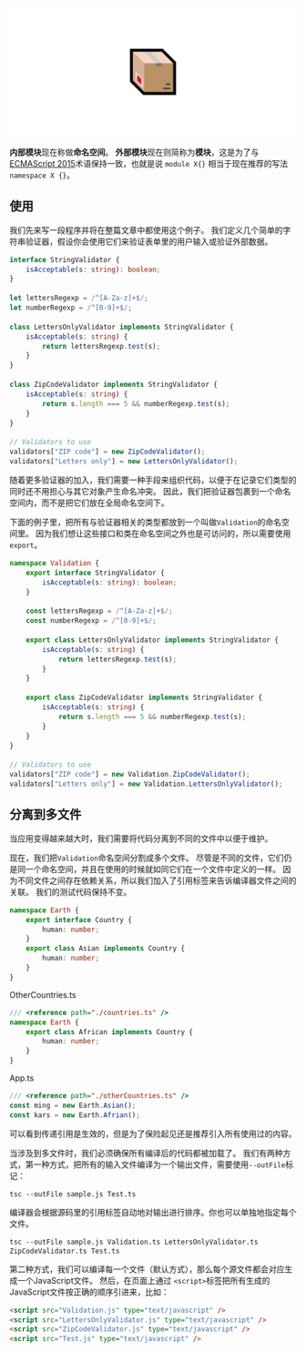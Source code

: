 ![Why I Don't Use a DI Container | Node.js w/ TypeScript | Khalil ...](assets/no-di-container.png)

**内部模块**现在称做**命名空间**。 **外部模块**现在则简称为**模块**，这是为了与 [ECMAScript 2015](http://www.ecma-international.org/ecma-262/6.0/)术语保持一致，也就是说 `module X{}` 相当于现在推荐的写法 `namespace X {}`。

## 使用

我们先来写一段程序并将在整篇文章中都使用这个例子。 我们定义几个简单的字符串验证器，假设你会使用它们来验证表单里的用户输入或验证外部数据。

````ts
interface StringValidator {
    isAcceptable(s: string): boolean;
}

let lettersRegexp = /^[A-Za-z]+$/;
let numberRegexp = /^[0-9]+$/;

class LettersOnlyValidator implements StringValidator {
    isAcceptable(s: string) {
        return lettersRegexp.test(s);
    }
}

class ZipCodeValidator implements StringValidator {
    isAcceptable(s: string) {
        return s.length === 5 && numberRegexp.test(s);
    }
}

// Validators to use
validators["ZIP code"] = new ZipCodeValidator();
validators["Letters only"] = new LettersOnlyValidator();
````

随着更多验证器的加入，我们需要一种手段来组织代码，以便于在记录它们类型的同时还不用担心与其它对象产生命名冲突。 因此，我们把验证器包裹到一个命名空间内，而不是把它们放在全局命名空间下。

下面的例子里，把所有与验证器相关的类型都放到一个叫做`Validation`的命名空间里。 因为我们想让这些接口和类在命名空间之外也是可访问的，所以需要使用 `export`。

```ts
namespace Validation {
    export interface StringValidator {
        isAcceptable(s: string): boolean;
    }

    const lettersRegexp = /^[A-Za-z]+$/;
    const numberRegexp = /^[0-9]+$/;

    export class LettersOnlyValidator implements StringValidator {
        isAcceptable(s: string) {
            return lettersRegexp.test(s);
        }
    }

    export class ZipCodeValidator implements StringValidator {
        isAcceptable(s: string) {
            return s.length === 5 && numberRegexp.test(s);
        }
    }
}

// Validators to use
validators["ZIP code"] = new Validation.ZipCodeValidator();
validators["Letters only"] = new Validation.LettersOnlyValidator();
```

## 分离到多文件

当应用变得越来越大时，我们需要将代码分离到不同的文件中以便于维护。

现在，我们把`Validation`命名空间分割成多个文件。 尽管是不同的文件，它们仍是同一个命名空间，并且在使用的时候就如同它们在一个文件中定义的一样。 因为不同文件之间存在依赖关系，所以我们加入了引用标签来告诉编译器文件之间的关联。 我们的测试代码保持不变。

```ts
namespace Earth {
    export interface Country {
        human: number;
    }
    export class Asian implements Country {
        human: number;
    }
}
```

OtherCountries.ts

```ts
/// <reference path="./countries.ts" />
namespace Earth {
    export class African implements Country {
        human: number;
    }
}
```

App.ts

```ts
/// <reference path="./otherCountries.ts" />
const ming = new Earth.Asian();
const kars = new Earth.Afrian();
```

可以看到传递引用是生效的，但是为了保险起见还是推荐引入所有使用过的内容。

当涉及到多文件时，我们必须确保所有编译后的代码都被加载了。 我们有两种方式，第一种方式，把所有的输入文件编译为一个输出文件，需要使用`--outFile`标记：

```Shell
tsc --outFile sample.js Test.ts
```

编译器会根据源码里的引用标签自动地对输出进行排序。你也可以单独地指定每个文件。

```Shell
tsc --outFile sample.js Validation.ts LettersOnlyValidator.ts ZipCodeValidator.ts Test.ts
```

第二种方式，我们可以编译每一个文件（默认方式），那么每个源文件都会对应生成一个JavaScript文件。 然后，在页面上通过 `<script>`标签把所有生成的JavaScript文件按正确的顺序引进来，比如：

```html
<script src="Validation.js" type="text/javascript" />
<script src="LettersOnlyValidator.js" type="text/javascript" />
<script src="ZipCodeValidator.js" type="text/javascript" />
<script src="Test.js" type="text/javascript" />
```

